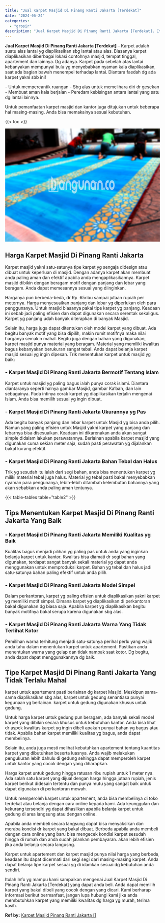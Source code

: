 ```yaml
---
title: "Jual Karpet Masjid Di Pinang Ranti Jakarta [Terdekat]"
date: "2024-06-24"
categories: 
  - "grosir"
description: "Jual Karpet Masjid Di Pinang Ranti Jakarta [Terdekat]. Itulah Info yg mampu kami sampaikan mengenai Jual Karpet Masjid Di Pinang Ranti Jakarta [Terdekat] y..."
---
```


**Jual Karpet Masjid Di Pinang Ranti Jakarta \[Terdekat\]** – Karpet adalah suatu alas lantai yg diaplikasikan sbg lantai atau alas. Biasanya karpet diaplikasikan diberbagai lokasi contohnya masjid, tempat tinggal, apartement dan lainnya. Dg adanya. Karpet pada sebelah atas lantai kebanyakan mempunyai bulu yg menyebabkan nyaman kala diaplikasikan, saat ada bagian bawah menempel terhadap lantai. Diantara faedah dg ada karpet yakni sbb ini!

\- Untuk mempercantik ruangan - Sbg alas untuk memelihara diri dr gesekan - Membuat aman kala berjalan - Peredam kebisingan antara lantai yang satu dg lantai lainnya.

Untuk pemanfaatan karpet masjid dan kantor juga ditujukan untuk beberapa hal masing-masing. Anda bisa memakainya sesuai kebutuhan.

{{< toc >}}

![Jual Karpet Masjid Di Pinang Ranti Jakarta [Terdekat]](/images/grosir-karpet-murah-32.png)

## Harga Karpet Masjid Di Pinang Ranti Jakarta

Karpet masjid yakni satu-satunya tipe karpet yg sengaja didesign atau dibuat untuk keperluan di masjid. Dengan adanya karpet akan membuat anda paling aman dan efektif apabila anda mengaplikasikannya. Karpet masjid dibikin dengan beragam motif dengan panjang dan lebar yang beragam. Anda dapat memesannya sesuai yang diinginkan.

Harganya pun berbeda-beda, dr Rp. 65ribu sampai jutaan rupiah per meternya. Harga menyesuaikan panjang dan lebar yg diperlukan oleh para penggunanya. Untuk masjid biasanya pakai tipe karpet yg panjang. Keadaan ini sebab jadi paling efisien dan dapat digunakan secara serentak sekaligus. Karpet yg panjang udah banyak diterapkan di banyak Masjid.

Selain itu, harga juga dapat ditentukan oleh model karpet yang dibuat. Ada begitu banyak motif yang bisa dipilih, makin rumit motifnya maka nilai harganya semakin mahal. Begitu juga dengan bahan yang digunakan, karpet masjid punya material yang beragam. Material yang memiliki kwalitas bagus kebanyakan berukuran sangat tebal. Anda dapat belanja karpet masjid sesuai yg ingin dipesan. Trik menentukan karpet untuk masjid yg baik:

### \- Karpet Masjid Di Pinang Ranti Jakarta Bermotif Tentang Islam

Karpet untuk masjid yg paling bagus ialah punya corak islami. Diantara diantaranya seperti halnya gambar Masjid, gambar Ka’bah, dan lain sebagainya. Pada intinya corak karpet yg diaplikasikan terjalin mengenai Islam. Anda bisa memilih sesuai yg ingin dibuat.

### \- Karpet Masjid Di Pinang Ranti Jakarta Ukurannya yg Pas

Ada begitu banyak panjang dan lebar karpet untuk Masjid yg bisa anda pilih. Namun yang paling efisien untuk Masjid yakni karpet yang panjang dan lebarnya bisa disesuaikan. Keadaan ini dikarenakan anda akan sangat simple didalam lakukan perawatannya. Berlainan apabila karpet masjid yang digunakan cuma sekian meter saja, sudah pasti perawatan yg dijalankan bakal kurang efektif.

### \- Karpet Masjid Di Pinang Ranti Jakarta Bahan Tebal dan Halus

Trik yg sesudah itu ialah dari segi bahan, anda bisa menentukan karpet yg miliki material tebal juga halus. Material yg tebal pasti bakal menyebabkan nyaman para pengunanya, lebih-lebih ditambah kelembutan bahannya yang akan sebabkan anda paling aman tentunya.

{{< table-tables table="table2" >}}

## Tips Menentukan Karpet Masjid Di Pinang Ranti Jakarta Yang Baik

### \- Karpet Masjid Di Pinang Ranti Jakarta Memiliki Kualitas yg Baik

Kualitas bagus menjadi pilihan yg paling pas untuk anda yang inginkan belanja karpet untuk kantor. Kwalitas bisa diamati dr segi bahan yang digunakan, terdapat sangat banyak sekali material yg dapat anda menggunakan untuk memproduksi karpet. Bahan yg tebal dan halus jadi satu-satunya bahan paling efektif untuk anda pilih.

### \- Karpet Masjid Di Pinang Ranti Jakarta Model Simpel

Dalam perkantoran, karpet yg paling efisien untuk diaplikasikan yakni karpet yg memiliki motif simpel. Dimana karpet yg diaplikasikan di perkantoran bakal digunakan dg biasa saja. Apabila karpet yg diaplikasikan begitu banyak motifnya bakal serupa karena digunakan sbg alas.

### \- Karpet Masjid Di Pinang Ranti Jakarta Warna Yang Tidak Terlihat Kotor

Pemilihan warna terhitung menjadi satu-satunya perihal perlu yang wajib anda tahu dalam menentukan karpet untuk apartement. Pastikan anda menentukan warna yang gelap dan tidak nampak saat kotor. Dg begitu, anda dapat dapat menggunakannya dg baik.

## Tipe Karpet Masjid Di Pinang Ranti Jakarta Yang Tidak Terlalu Mahal

karpet untuk apartement pasti berlainan dg karpet Masjid. Meskipun sama-sama diaplikasikan sbg alas, karpet untuk gedung senantiasa punyai kegunaan yg berlainan. karpet untuk gedung digunakan khusus untuk gedung.

Untuk harga karpet untuk gedung pun beragam, ada banyak sekali model karpet yang dibikin secara khusus untuk kebutuhan kantor. Anda bisa lihat dr aspek kwalitas karpet yg ingin dibeli apakah punyai bahan yg bagus atau tidak. Apabila bahan karpet memiliki kualitas yg bagus, anda dapat membelinya.

Selain itu, anda juga mesti melihat kebutuhkan apartement tentang kuantitas karpet yang dibutuhkan beserta luasnya. Anda wajib melakukan pengukuran lebih dahulu di gedung sehingga dapat memperoleh karpet untuk kantor yang cocok dengan yang diharapkan.

Harga karpet untuk gedung hingga ratusan ribu rupiah untuk 1 meter nya. Ada salah satu karpet yang dijual dengan harga hingga jutaan rupiah, jenis karpet berikut didesain tertentu dan punya mutu yang sangat baik untuk dapat digunakan di perkantoran mewah.

Untuk memperoleh karpet untuk apartement, anda bisa membelinya di toko terdekat atau belanja dengan cara online kepada kami. Ada keunggulan dan kekurang tersendiri yg dapat dihasilkan apabila belanja karpet untuk gedung di area langsung atau dengan online.

Apabila anda membeli secara langsung dapat bisa menyaksikan dan meraba kondisi dr karpet yang bakal dibuat. Berbeda apabila anda membeli dengan cara online yang baru bisa mengecek kondisi karpet sesudah hingga di rumah dan anda sudah jalankan pembayaran. akan lebih efisien jika anda belanja secara langusng.

Karpet untuk apartement dan karpet masjid punya nilai harga yang berbeda, keadaan itu dapat dicermati dari segi segi dari masing-masing karpet. Anda dapat belanja tipe karpet sesuai yg di idamkan sesuai dg kebutuhan anda sendiri.

Itulah Info yg mampu kami sampaikan mengenai Jual Karpet Masjid Di Pinang Ranti Jakarta \[Terdekat\] yang dapat anda beli. Anda dapat memilih karpet yang bakal dibeli yang cocok dengan yang dicari. Kami berharap informasi berikut bermanfaat, jangan lupa hubungi kami jika anda membutuhkan karpet yang memiliki kwalitas dg harga yg murah, terima kasih.

**Ref by:**  [Karpet Masjid Pinang Ranti Jakarta []](https://id.wikipedia.org/wiki/Karpet)
